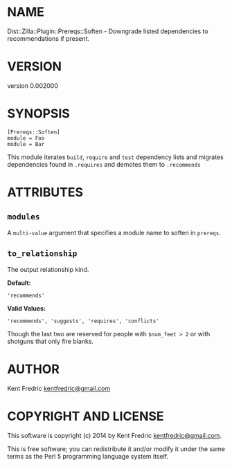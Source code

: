 # NAME

Dist::Zilla::Plugin::Prereqs::Soften - Downgrade listed dependencies to recommendations if present.

# VERSION

version 0.002000

# SYNOPSIS

    [Prereqs::Soften]
    module = Foo
    module = Bar

This module iterates `build`, `require` and `test` dependency lists
and migrates dependencies found in `.requires` and demotes them to `.recommends`

# ATTRIBUTES

## `modules`

A `multi-value` argument that specifies a module name to soften in `prereqs`.

## `to_relationship`

The output relationship kind.

__Default:__

    'recommends'

__Valid Values:__

    'recommends', 'suggests', 'requires', 'conflicts'

Though the last two are reserved for people with `$num_feet > 2` or with shotguns that only fire blanks.

# AUTHOR

Kent Fredric <kentfredric@gmail.com>

# COPYRIGHT AND LICENSE

This software is copyright (c) 2014 by Kent Fredric <kentfredric@gmail.com>.

This is free software; you can redistribute it and/or modify it under
the same terms as the Perl 5 programming language system itself.
